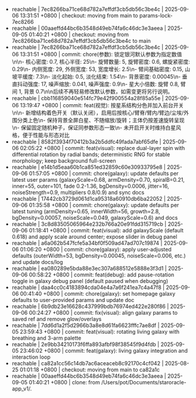 - reachable | 7ec8266ba71ce68d782a7effdf3cb5db56c3be4c | 2025-09-06 13:31:51 +0800 | checkout: moving from main to params-lock-7ec8266
- reachable | 00aaeffd44bc6b3548d49eb74fa6c46dc3e3aeea | 2025-09-05 01:40:21 +0800 | checkout: moving from 7ec8266ba71ce68d782a7effdf3cb5db56c3be4c to main
- reachable | 7ec8266ba71ce68d782a7effdf3cb5db56c3be4c | 2025-09-06 13:31:51 +0800 | commit: chore(参数): 锁定银河默认参数为指定数值\n\n- 核心密度: 0.7, 核心半径: 25\n- 旋臂数量: 5, 旋臂密度: 0.6, 螺旋紧密度: 0.29\n- 内侧宽度: 29, 外侧宽度: 53, 宽度增长: 2.5\n- 臂间基础密度: 0.15, 山坡平缓度: 7.3\n- 淡化起始: 0.5, 淡化结束: 1.54\n- 背景密度: 0.00045\n- 垂直抖动强度: 17, 噪声缩放: 0.041, 噪声强度: 0.9\n- 星大小倍数: 旋臂 0.8, 臂间 1, 背景 0.7\n\n后续不再轻易修改默认参数，如需变更将另行说明。
- reachable | cbb116859040e514fc79e42f900554a28f85a55e | 2025-09-06 13:19:47 +0800 | commit: feat(视觉): 按星系结构分色并加入前台开关\n\n- 新增结构着色开关（默认关闭），启用后按核心/臂脊/臂内/臂边/尘埃/外围分类上色\n- 保持背景全屏白星、不随缩放/旋转；主体仍按差速旋转呈现\n- 保留固定随机种子，保证同参数形态一致\n- 未开启开关时维持白星风格，便于性能与形态对比
- reachable | 8582f3934f70412b3a2b5ddfc49fada7abf65dfe | 2025-09-06 02:05:22 +0800 | commit: feat(visual): replace dual-layer spin with differential rotation by radial bands; deterministic RNG for stable morphology; keep background full-screen
- reachable | e14b1d5eaa60b1ca851ed32859c60e30933795e8 | 2025-09-06 01:57:05 +0800 | commit: chore(galaxy): update defaults per latest user params (galaxyScale=0.68, armDensity=0.70, spiralB=0.21, inner=55, outer=101, fade 0.2-1.36, bgDensity=0.0006, jitter=16, noiseStrength=0.9, multipliers 0.8/0.9) and sync docs
- reachable | 17442cb3729d061d1ca95318a60910db6ba22052 | 2025-09-06 01:35:58 +0800 | commit: chore(galaxy): update defaults per latest tuning (armDensity=0.65, innerWidth=56, growth=2.8, bgDensity=0.00057, noiseScale=0.049, galaxyScale=0.6) and docs
- reachable | 3c8d83505065964e232b766a20e91fdd315719cb | 2025-09-06 01:18:41 +0800 | commit: feat(visual): add galaxyScale (default 0.618) and apply scale around center; expose slider in debug panel
- reachable | a6a062b547fcfe5a34bf0f509ad47ad707c19874 | 2025-09-06 01:06:20 +0800 | commit: chore(galaxy): apply user-adjusted defaults (outerWidth=53, bgDensity=0.00045, noiseScale=0.006, etc.) and update docs/log
- reachable | ea080289e5bda88e3ec307a688512e5888e3f3d1 | 2025-09-06 00:58:22 +0800 | commit: feat(debug): add pause-rotation toggle in galaxy debug panel (default paused when debugging)
- reachable | daa4cc0c4183894cda04e4a7a6f241ea7c4a47f8 | 2025-09-06 00:41:40 +0800 | commit: chore(galaxy): set homepage galaxy defaults to user-provided params and update doc
- reachable | 6b9db23e16628c437999bdb76974ed422e280f86 | 2025-09-06 00:24:27 +0800 | commit: fix(visual): align galaxy params to saved ref and remove glow/overlays
- reachable | 7dd6d1a2f5d2966b3a8e8d61fa6623fffc7ae8df | 2025-09-05 23:59:43 +0800 | commit: feat(visual): rotating living galaxy with breathing and 3-arm palette
- reachable | 2e9bb34210173f6ffa893afbf98f38545f9d4fdb | 2025-09-05 23:46:02 +0800 | commit: feat(galaxy): living galaxy integration and interaction loop
- reachable | ca82a1cc56c14db7ac6aceaceb8c92170c4cf042 | 2025-08-25 01:01:18 +0800 | checkout: moving from main to ca82a1c
- reachable | 00aaeffd44bc6b3548d49eb74fa6c46dc3e3aeea | 2025-09-05 01:40:21 +0800 | clone: from /Users/pot/Documents/staroracle-app_v1/.

